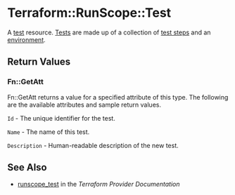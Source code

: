 # Terraform::RunScope::Test

A [test](https://www.runscope.com/docs/api/tests) resource.
[Tests](https://www.runscope.com/docs/buckets) are made up of
a collection of [test steps](step.html) and an
[environment](environment.html).

## Return Values

### Fn::GetAtt

Fn::GetAtt returns a value for a specified attribute of this type. The following are the available attributes and sample return values.

`Id` - The unique identifier for the test.

`Name` - The name of this test.

`Description` - Human-readable description of the new test.

## See Also

* [runscope_test](https://www.terraform.io/docs/providers/runscope/r/test.html) in the _Terraform Provider Documentation_